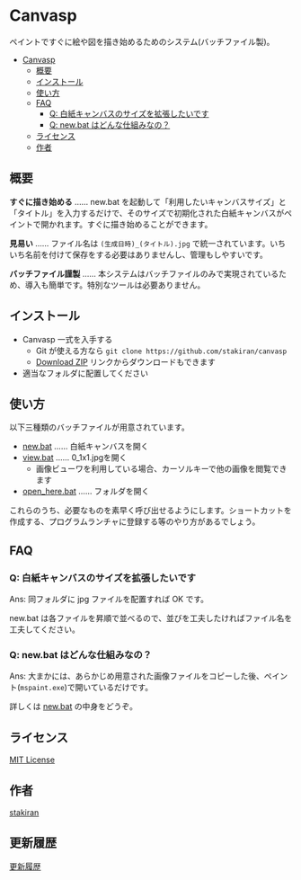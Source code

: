 # Canvasp
ペイントですぐに絵や図を描き始めるためのシステム(バッチファイル製)。

<!-- toc -->
- [Canvasp](#canvasp)
  - [概要](#概要)
  - [インストール](#インストール)
  - [使い方](#使い方)
  - [FAQ](#faq)
    - [Q: 白紙キャンバスのサイズを拡張したいです](#q-白紙キャンバスのサイズを拡張したいです)
    - [Q: new.bat はどんな仕組みなの？](#q-newbat-はどんな仕組みなの)
  - [ライセンス](#ライセンス)
  - [作者](#作者)

## 概要
**すぐに描き始める** …… new.bat を起動して「利用したいキャンバスサイズ」と「タイトル」を入力するだけで、そのサイズで初期化された白紙キャンバスがペイントで開かれます。すぐに描き始めることができます。

**見易い** …… ファイル名は `(生成日時)_(タイトル).jpg` で統一されています。いちいち名前を付けて保存をする必要はありませんし、管理もしやすいです。

**バッチファイル謹製** …… 本システムはバッチファイルのみで実現されているため、導入も簡単です。特別なツールは必要ありません。

## インストール
- Canvasp 一式を入手する
  - Git が使える方なら `git clone https://github.com/stakiran/canvasp`
  - [Download ZIP](https://github.com/stakiran/canvasp/archive/master.zip) リンクからダウンロードもできます
- 適当なフォルダに配置してください

## 使い方
以下三種類のバッチファイルが用意されています。

- [new.bat](new.bat) …… 白紙キャンバスを開く
- [view.bat](view.bat) …… 0_1x1.jpgを開く
  - 画像ビューワを利用している場合、カーソルキーで他の画像を閲覧できます
- [open_here.bat](open_here.bat) …… フォルダを開く

これらのうち、必要なものを素早く呼び出せるようにします。ショートカットを作成する、プログラムランチャに登録する等のやり方があるでしょう。

## FAQ

### Q: 白紙キャンバスのサイズを拡張したいです
Ans: 同フォルダに jpg ファイルを配置すれば OK です。

new.bat は各ファイルを昇順で並べるので、並びを工夫したければファイル名を工夫してください。

### Q: new.bat はどんな仕組みなの？
Ans: 大まかには、あらかじめ用意された画像ファイルをコピーした後、ペイント(`mspaint.exe`)で開いているだけです。

詳しくは [new.bat](new.bat) の中身をどうぞ。

## ライセンス
[MIT License](LICENSE)

## 作者
[stakiran](https://github.com/stakiran)

## 更新履歴
[更新履歴](changelog.md)

